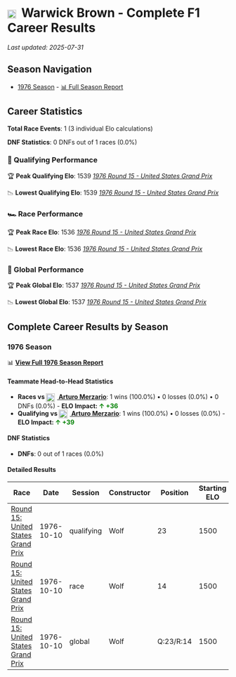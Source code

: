 # <img src="https://upload.wikimedia.org/wikipedia/commons/8/88/Flag_of_Australia_%28converted%29.svg" alt="Australia" width="20" height="auto" style="vertical-align: middle; margin-right: 5px;" onerror="this.outerHTML='🇦🇺'; this.style.marginRight='5px';"/> Warwick Brown - Complete F1 Career Results

*Last updated: 2025-07-31*

## Season Navigation

- [1976 Season](#1976-season) - [📊 Full Season Report](../seasons/1976-season-report)

## Career Statistics

**Total Race Events**: 1 (3 individual Elo calculations)

**DNF Statistics**: 0 DNFs out of 1 races (0.0%)

### 🏁 Qualifying Performance

🏆 **Peak Qualifying Elo**: 1539
   *[1976 Round 15 - United States Grand Prix](../seasons/1976-season-report#round-15-united-states-grand-prix)*

📉 **Lowest Qualifying Elo**: 1539
   *[1976 Round 15 - United States Grand Prix](../seasons/1976-season-report#round-15-united-states-grand-prix)*

### 🏎️ Race Performance

🏆 **Peak Race Elo**: 1536
   *[1976 Round 15 - United States Grand Prix](../seasons/1976-season-report#round-15-united-states-grand-prix)*

📉 **Lowest Race Elo**: 1536
   *[1976 Round 15 - United States Grand Prix](../seasons/1976-season-report#round-15-united-states-grand-prix)*

### 🌟 Global Performance

🏆 **Peak Global Elo**: 1537
   *[1976 Round 15 - United States Grand Prix](../seasons/1976-season-report#round-15-united-states-grand-prix)*

📉 **Lowest Global Elo**: 1537
   *[1976 Round 15 - United States Grand Prix](../seasons/1976-season-report#round-15-united-states-grand-prix)*


## Complete Career Results by Season

### 1976 Season

📊 **[View Full 1976 Season Report](../seasons/1976-season-report)**

#### Teammate Head-to-Head Statistics

- **Races vs [<img src="https://upload.wikimedia.org/wikipedia/commons/0/03/Flag_of_Italy.svg" alt="Italy" width="20" height="auto" style="vertical-align: middle; margin-right: 5px;" onerror="this.outerHTML='🇮🇹'; this.style.marginRight='5px';"/> Arturo Merzario](arturo-merzario)**: 1 wins (100.0%) • 0 losses (0.0%) • 0 DNFs (0.0%) - **ELO Impact: **<span style="color: green;">↑ +36</span>****
- **Qualifying vs [<img src="https://upload.wikimedia.org/wikipedia/commons/0/03/Flag_of_Italy.svg" alt="Italy" width="20" height="auto" style="vertical-align: middle; margin-right: 5px;" onerror="this.outerHTML='🇮🇹'; this.style.marginRight='5px';"/> Arturo Merzario](arturo-merzario)**: 1 wins (100.0%) • 0 losses (0.0%) - **ELO Impact: **<span style="color: green;">↑ +39</span>****

#### DNF Statistics

- **DNFs**: 0 out of 1 races (0.0%)

#### Detailed Results

| Race | Date | Session | Constructor | Position | Starting ELO | ELO Change | Final ELO | Teammate |
|------|------|---------|-------------|----------|--------------|------------|-----------|----------|
| [Round 15: United States Grand Prix](../seasons/1976-season-report#round-15-united-states-grand-prix) | 1976-10-10 | qualifying | Wolf | 23 | 1500 | +39 | 1539 | [<img src="https://upload.wikimedia.org/wikipedia/commons/0/03/Flag_of_Italy.svg" alt="Italy" width="20" height="auto" style="vertical-align: middle; margin-right: 5px;" onerror="this.outerHTML='🇮🇹'; this.style.marginRight='5px';"/> Arturo Merzario](arturo-merzario) |
| [Round 15: United States Grand Prix](../seasons/1976-season-report#round-15-united-states-grand-prix) | 1976-10-10 | race | Wolf | 14 | 1500 | +36 | 1536 | [<img src="https://upload.wikimedia.org/wikipedia/commons/0/03/Flag_of_Italy.svg" alt="Italy" width="20" height="auto" style="vertical-align: middle; margin-right: 5px;" onerror="this.outerHTML='🇮🇹'; this.style.marginRight='5px';"/> Arturo Merzario](arturo-merzario) |
| [Round 15: United States Grand Prix](../seasons/1976-season-report#round-15-united-states-grand-prix) | 1976-10-10 | global | Wolf | Q:23/R:14 | 1500 | +37 | 1537 | [<img src="https://upload.wikimedia.org/wikipedia/commons/0/03/Flag_of_Italy.svg" alt="Italy" width="20" height="auto" style="vertical-align: middle; margin-right: 5px;" onerror="this.outerHTML='🇮🇹'; this.style.marginRight='5px';"/> Arturo Merzario](arturo-merzario) |

